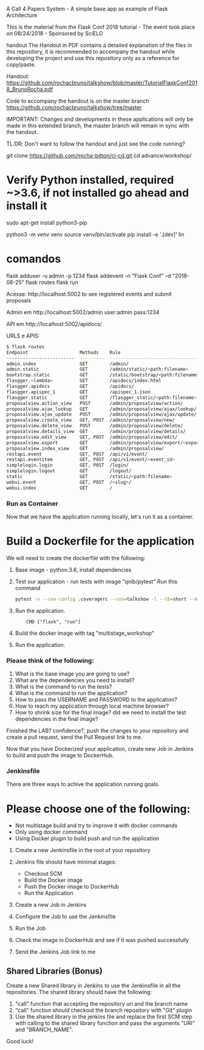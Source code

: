 A Call 4 Papers System - A simple base app as example of Flask Architecture

This is the material from the Flask Conf 2018 tutorial - The event took place on 08/24/2018 - Sponsored by SciELO

handout
The Handout in PDF contains a detailed explanation of the files in this repository, it is recommended to accompany the handout while developing the project and use this repository only as a reference for copy/paste.

Handout: https://github.com/rochacbruno/talkshow/blob/master/TutorialFlaskConf2018_BrunoRocha.pdf

Code to accompany the handout is on the master branch https://github.com/rochacbruno/talkshow/tree/master

IMPORTANT: Changes and developments in these applications will only be made in this extended branch, the master branch will remain in sync with the handout.

TL:DR;
Don't want to follow the handout and just see the code running?


git clone https://github.com/micha-bitton/ci-cd.git
cd advance/workshop/

# Verify Python installed, required ~>3.6, if not installed go ahead and install it
sudo apt-get install python3-pip

python3 -m venv venv
source venv/bin/activate
pip install -e '.[dev]'
lin
# comandos
flask adduser -u admin -p 1234
flask addevent -n "Flask Conf" -d "2018-08-25"
flask routes
flask run


Acesse: http://localhost:5002 to see registered events and submit proposals

Admin em http://localhost:5002/admin user:admin pass:1234

API em http://localhost:5002/apidocs/


URLS e APIS:

```bash
$ flask routes
Endpoint                   Methods    Rule
-------------------------  ---------  -----------------------------------------
admin.index                GET        /admin/
admin.static               GET        /admin/static/<path:filename>
bootstrap.static           GET        /static/bootstrap/<path:filename>
flasgger.<lambda>          GET        /apidocs/index.html
flasgger.apidocs           GET        /apidocs/
flasgger.apispec_1         GET        /apispec_1.json
flasgger.static            GET        /flasgger_static/<path:filename>
proposalview.action_view   POST       /admin/proposalview/action/
proposalview.ajax_lookup   GET        /admin/proposalview/ajax/lookup/
proposalview.ajax_update   POST       /admin/proposalview/ajax/update/
proposalview.create_view   GET, POST  /admin/proposalview/new/
proposalview.delete_view   POST       /admin/proposalview/delete/
proposalview.details_view  GET        /admin/proposalview/details/
proposalview.edit_view     GET, POST  /admin/proposalview/edit/
proposalview.export        GET        /admin/proposalview/export/<export_type>/
proposalview.index_view    GET        /admin/proposalview/
restapi.event              GET, POST  /api/v1/event/
restapi.eventitem          GET, POST  /api/v1/event/<event_id>
simplelogin.login          GET, POST  /login/
simplelogin.logout         GET        /logout/
static                     GET        /static/<path:filename>
webui.event                GET, POST  /<slug>/
webui.index                GET        /
```

### Run as Container

Now that we have the application running locally, let's run it as a container.

# Build a Dockerfile for the application

We will need to create the dockerfile with the following:

1. Base image - python:3.6, install dependencies

2. Test our application - run tests with image "qnib/pytest"
Run this command
    ```bash
    pytest -v --cov-config .coveragerc --cov=talkshow -l --tb=short --maxfail=1 tests/
    ```

3. Run the application.
    ```
        CMD ["flask", "run"]
    ```

4. Build the docker image with tag "multistage_workshop"

5. Run the application.

### Please think of the following:

1. What is the base image you are going to use?
2. What are the dependencies you need to install?
3. What is the command to run the tests?
4. What is the command to run the application?
5. How to pass the USERNAME and PASSWORD to the application?
6. How to reach my application through local machine browser?
7. How to shrink size for the final image? did we need to install the test dependencies in the final image?


Finished the LAB? confidence?, push the changes to your repository and create a pull request, send the Pull Request link to me.

Now that you have Dockerized your application, create new Job in Jenkins to build and push the image to DockerHub.

### Jenkinsfile

There are three ways to achive the application running goals.

# Please choose one of the following:
- Not multistage build and try to improve it with docker commands
- Only using docker command
- Using Docker plugin to build push and run the application


1. Create a new Jenkinsfile in the root of your repository
2. Jenkins file should have minimal stages:
    - Checkout SCM
    - Build the Docker image
    - Push the Docker image to DockerHub
    - Run the Application

3. Create a new Job in Jenkins
4. Configure the Job to use the Jenkinsfile
5. Run the Job
6. Check the image in DockerHub and see if it was pushed successfully
7. Send the Jenkins Job link to me


## Shared Libraries (Bonus)

Create a new Shared library in Jenkins to use the Jenkinsfile in all the repositories.
The shared library should have the following:

1. "call" function that accepting the repository uri and the branch name
2. "call" function should checkout the branch repository with "Git" plugin
3. Use the shared library in the jenkins file and replace the first SCM step with calling to the shared library function and pass the arguments "URI" and "BRANCH_NAME".

Good luck!

